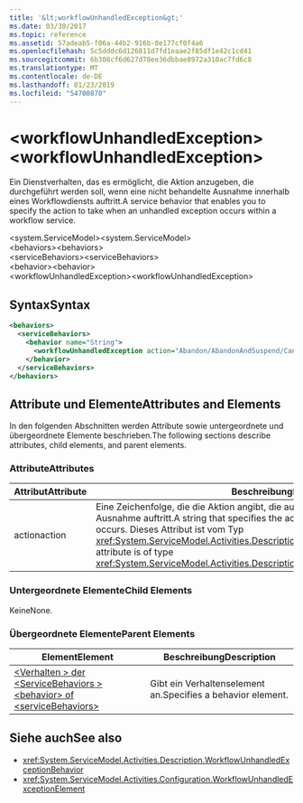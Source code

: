 ```yaml
---
title: '&lt;workflowUnhandledException&gt;'
ms.date: 03/30/2017
ms.topic: reference
ms.assetid: 57adeab5-f06a-44b2-916b-0e177cf0f4a6
ms.openlocfilehash: 5c5dddc6d126811d7fd1eaae2f85df1e42c1cd41
ms.sourcegitcommit: 6b308cf6d627d78ee36dbbae8972a310ac7fd6c8
ms.translationtype: MT
ms.contentlocale: de-DE
ms.lasthandoff: 01/23/2019
ms.locfileid: "54700870"
---
```

# <a name="ltworkflowunhandledexceptiongt"></a><span data-ttu-id="4d806-102">&lt;workflowUnhandledException&gt;</span><span class="sxs-lookup"><span data-stu-id="4d806-102">&lt;workflowUnhandledException&gt;</span></span>
<span data-ttu-id="4d806-103">Ein Dienstverhalten, das es ermöglicht, die Aktion anzugeben, die durchgeführt werden soll, wenn eine nicht behandelte Ausnahme innerhalb eines Workflowdiensts auftritt.</span><span class="sxs-lookup"><span data-stu-id="4d806-103">A service behavior that enables you to specify the action to take when an unhandled exception occurs within a workflow service.</span></span>  
  
<span data-ttu-id="4d806-104">\<system.ServiceModel></span><span class="sxs-lookup"><span data-stu-id="4d806-104">\<system.ServiceModel></span></span>  
<span data-ttu-id="4d806-105">\<behaviors></span><span class="sxs-lookup"><span data-stu-id="4d806-105">\<behaviors></span></span>  
<span data-ttu-id="4d806-106">\<serviceBehaviors></span><span class="sxs-lookup"><span data-stu-id="4d806-106">\<serviceBehaviors></span></span>  
<span data-ttu-id="4d806-107">\<behavior></span><span class="sxs-lookup"><span data-stu-id="4d806-107">\<behavior></span></span>  
<span data-ttu-id="4d806-108">\<workflowUnhandledException></span><span class="sxs-lookup"><span data-stu-id="4d806-108">\<workflowUnhandledException></span></span>  
  
## <a name="syntax"></a><span data-ttu-id="4d806-109">Syntax</span><span class="sxs-lookup"><span data-stu-id="4d806-109">Syntax</span></span>  
  
```xml  
<behaviors>
  <serviceBehaviors>
    <behavior name="String">
      <workflowUnhandledException action="Abandon/AbandonAndSuspend/Cancel/Terminate" />
    </behavior>
  </serviceBehaviors>
</behaviors>  
```  
  
## <a name="attributes-and-elements"></a><span data-ttu-id="4d806-110">Attribute und Elemente</span><span class="sxs-lookup"><span data-stu-id="4d806-110">Attributes and Elements</span></span>  
 <span data-ttu-id="4d806-111">In den folgenden Abschnitten werden Attribute sowie untergeordnete und übergeordnete Elemente beschrieben.</span><span class="sxs-lookup"><span data-stu-id="4d806-111">The following sections describe attributes, child elements, and parent elements.</span></span>  
  
### <a name="attributes"></a><span data-ttu-id="4d806-112">Attribute</span><span class="sxs-lookup"><span data-stu-id="4d806-112">Attributes</span></span>  
  
|<span data-ttu-id="4d806-113">Attribut</span><span class="sxs-lookup"><span data-stu-id="4d806-113">Attribute</span></span>|<span data-ttu-id="4d806-114">Beschreibung</span><span class="sxs-lookup"><span data-stu-id="4d806-114">Description</span></span>|  
|---------------|-----------------|  
|<span data-ttu-id="4d806-115">action</span><span class="sxs-lookup"><span data-stu-id="4d806-115">action</span></span>|<span data-ttu-id="4d806-116">Eine Zeichenfolge, die die Aktion angibt, die ausgeführt wird, wenn eine nicht behandelte Ausnahme auftritt.</span><span class="sxs-lookup"><span data-stu-id="4d806-116">A string that specifies the action to take when an unhandled exception occurs.</span></span> <span data-ttu-id="4d806-117">Dieses Attribut ist vom Typ <xref:System.ServiceModel.Activities.Description.WorkflowUnhandledExceptionAction>.</span><span class="sxs-lookup"><span data-stu-id="4d806-117">This attribute is of type <xref:System.ServiceModel.Activities.Description.WorkflowUnhandledExceptionAction></span></span>|  
  
### <a name="child-elements"></a><span data-ttu-id="4d806-118">Untergeordnete Elemente</span><span class="sxs-lookup"><span data-stu-id="4d806-118">Child Elements</span></span>  
 <span data-ttu-id="4d806-119">Keine</span><span class="sxs-lookup"><span data-stu-id="4d806-119">None.</span></span>  
  
### <a name="parent-elements"></a><span data-ttu-id="4d806-120">Übergeordnete Elemente</span><span class="sxs-lookup"><span data-stu-id="4d806-120">Parent Elements</span></span>  
  
|<span data-ttu-id="4d806-121">Element</span><span class="sxs-lookup"><span data-stu-id="4d806-121">Element</span></span>|<span data-ttu-id="4d806-122">Beschreibung</span><span class="sxs-lookup"><span data-stu-id="4d806-122">Description</span></span>|  
|-------------|-----------------|  
|[<span data-ttu-id="4d806-123">\<Verhalten > der \<ServiceBehaviors ></span><span class="sxs-lookup"><span data-stu-id="4d806-123">\<behavior> of \<serviceBehaviors></span></span>](../../../../../docs/framework/configure-apps/file-schema/windows-workflow-foundation/behavior-of-servicebehaviors-of-workflow.md)|<span data-ttu-id="4d806-124">Gibt ein Verhaltenselement an.</span><span class="sxs-lookup"><span data-stu-id="4d806-124">Specifies a behavior element.</span></span>|  
  
## <a name="see-also"></a><span data-ttu-id="4d806-125">Siehe auch</span><span class="sxs-lookup"><span data-stu-id="4d806-125">See also</span></span>
- <xref:System.ServiceModel.Activities.Description.WorkflowUnhandledExceptionBehavior>
- <xref:System.ServiceModel.Activities.Configuration.WorkflowUnhandledExceptionElement>
